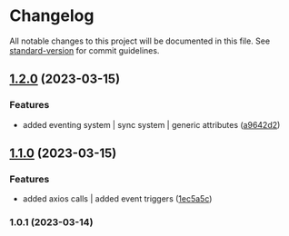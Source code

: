 # Changelog

All notable changes to this project will be documented in this file. See [standard-version](https://github.com/conventional-changelog/standard-version) for commit guidelines.

## [1.2.0](https://github.com/actuallyzefe/myFrame/compare/v1.1.0...v1.2.0) (2023-03-15)


### Features

* added eventing system | sync system | generic attributes ([a9642d2](https://github.com/actuallyzefe/myFrame/commit/a9642d265672b1621d0df1670a06c2c0fb41d3ba))

## [1.1.0](https://github.com/actuallyzefe/myFrame/compare/v1.0.1...v1.1.0) (2023-03-15)


### Features

* added axios calls | added event triggers ([1ec5a5c](https://github.com/actuallyzefe/myFrame/commit/1ec5a5cac32e24c509eae66c2218d0ec548093c8))

### 1.0.1 (2023-03-14)

